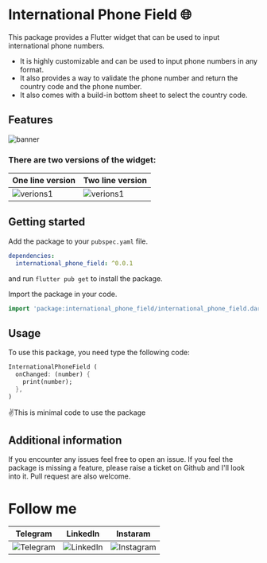 <!-- 
This README describes the package. If you publish this package to pub.dev,
this README's contents appear on the landing page for your package.

For information about how to write a good package README, see the guide for
[writing package pages](https://dart.dev/guides/libraries/writing-package-pages). 

For general information about developing packages, see the Dart guide for
[creating packages](https://dart.dev/guides/libraries/create-library-packages)
and the Flutter guide for
[developing packages and plugins](https://flutter.dev/developing-packages). 
-->

# International Phone Field 🌐

This package provides a Flutter widget that can be used to input international phone numbers.
 - It is highly customizable and can be used to input phone numbers in any format.
 - It also provides a way to validate the phone number and return the country code and the phone
 number.
 - It also comes with a build-in bottom sheet to select the country code.

## Features

![banner](https://github.com/iamtechieboy/international_phone_field/blob/master/assets/banner.png)

### There are two versions of the widget:

| One line version | Two line version |
| --- | --- |
|![verions1](https://github.com/iamtechieboy/international_phone_field/blob/master/assets/oneLine.gif)|![verions1](https://github.com/iamtechieboy/international_phone_field/blob/master/assets/twoLine.gif)|

## Getting started

Add the package to your `pubspec.yaml` file.

```yaml
dependencies:
  international_phone_field: ^0.0.1
```

and run `flutter pub get` to install the package.

Import the package in your code.

```dart
import 'package:international_phone_field/international_phone_field.dart';
```

## Usage

To use this package, you need type the following code:

```dart
InternationalPhoneField (
  onChanged: (number) {
    print(number);
  },
)
```

✌️This is minimal code to use the package

## Additional information

If you encounter any issues feel free to open an issue. If you feel the package is missing a
feature, please raise a ticket on Github and I'll look into it. Pull request are also welcome.

# Follow me 
 | Telegram | LinkedIn | Instaram                                                                                |
 | --- | --- |-----------------------------------------------------------------------------------------|
 | ![Telegram](https://t.me/techiesBlog) | ![LinkedIn](https://www.linkedin.com/in/abduvohobov-isroiljon?utm_source=share&utm_campaign=share_via&utm_content=profile&utm_medium=ios_app) | ![Instagram](https://www.instagram.com/iamtechie_?igsh=MThldW03eGNkbWt4&utm_source=qr)  |

